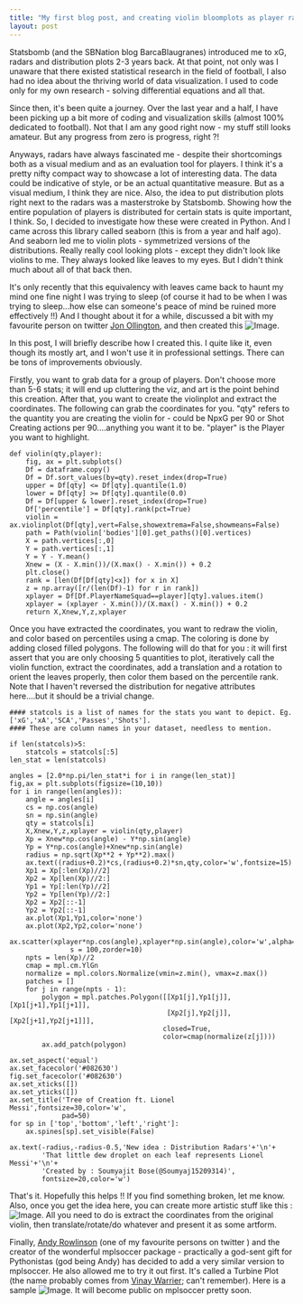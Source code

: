 ```yaml
---
title: "My first blog post, and creating violin bloomplots as player radars."
layout: post
---
```


Statsbomb (and the SBNation blog BarcaBlaugranes) introduced me to xG, radars and distribution plots 2-3 years back. At that point, not only was I unaware that there existed statistical research in the field of football, I also had no idea about the thriving world of data visualization. I used to code only for my own research - solving differential equations and all that. 

Since then, it's been quite a journey. Over the last year and a half, I have been picking up a bit more of coding and visualization skills (almost 100% dedicated to football). Not that I am any good right now - my stuff still looks amateur. But any progress from zero is progress, right ?! 

Anyways, radars have always fascinated me - despite their shortcomings both as a visual medium and as an evaluation tool for players. I think it's a pretty nifty compact way to showcase a lot of interesting data. The data could be indicative of style, or be an actual quantitative measure. But as a visual medium, I think they are nice. Also, the idea to put distribution plots right next to the radars was a masterstroke by Statsbomb. Showing how the entire population of players is distributed for certain stats is quite important, I think. So, I decided to investigate how these were created in Python. And I came across this library called seaborn (this is from a year and half ago). And seaborn led me to violin plots - symmetrized versions of the distributions. Really really cool looking plots - except they didn't look like violins to me. They always looked like leaves to my eyes. But I didn't think much about all of that back then. 

It's only recently that this equivalency with leaves came back to haunt my mind one fine night I was trying to sleep (of course it had to be when I was trying to sleep...how else can someone's peace of mind be ruined more effectively !!) And I thought about it for a while, discussed a bit with my favourite person on twitter [Jon Ollington](https://twitter.com/jonollington), and then created this ![Image](https://bosemessi.github.io/images/MessiBloom.png).

In this post, I will briefly describe how I created this. I quite like it, even though its mostly art, and I won't use it in professional settings. There can be tons of improvements obviously. 

Firstly, you want to grab data for a group of players. Don't choose more than 5-6 stats; it will end up cluttering the viz, and art is the point behind this creation. After that, you want to create the violinplot and extract the coordinates. The following can grab the coordinates for you. "qty" refers to the quantity you are creating the violin for - could be NpxG per 90 or Shot Creating actions per 90....anything you want it to be. "player" is the Player you want to highlight. 

```tsql
def violin(qty,player):
    fig, ax = plt.subplots()
    Df = dataframe.copy()
    Df = Df.sort_values(by=qty).reset_index(drop=True)
    upper = Df[qty] <= Df[qty].quantile(1.0)
    lower = Df[qty] >= Df[qty].quantile(0.0)
    Df = Df[upper & lower].reset_index(drop=True)
    Df['percentile'] = Df[qty].rank(pct=True)
    violin = ax.violinplot(Df[qty],vert=False,showextrema=False,showmeans=False)
    path = Path(violin['bodies'][0].get_paths()[0].vertices)
    X = path.vertices[:,0]
    Y = path.vertices[:,1]
    Y = Y - Y.mean()
    Xnew = (X - X.min())/(X.max() - X.min()) + 0.2
    plt.close()
    rank = [len(Df[Df[qty]<x]) for x in X]
    z = np.array([r/(len(Df)-1) for r in rank]) 
    xplayer = Df[Df.PlayerNameSquad==player][qty].values.item()
    xplayer = (xplayer - X.min())/(X.max() - X.min()) + 0.2
    return X,Xnew,Y,z,xplayer
```

Once you have extracted the coordinates, you want to redraw the violin, and color based on percentiles using a cmap. The coloring is done by adding closed filled polygons. The following will do that for you : it will first assert that you are only choosing 5 quantities to plot, iteratively call the violin function, extract the coordinates, add a translation and a rotation to orient the leaves properly, then color them based on the percentile rank. Note that I haven't reversed the distribution for negative attributes here....but it should be a trivial change. 

```tsql
#### statcols is a list of names for the stats you want to depict. Eg. ['xG','xA','SCA','Passes','Shots']. 
#### These are column names in your dataset, needless to mention.

if len(statcols)>5:
    statcols = statcols[:5]
len_stat = len(statcols)

angles = [2.0*np.pi/len_stat*i for i in range(len_stat)]
fig,ax = plt.subplots(figsize=(10,10))
for i in range(len(angles)):
    angle = angles[i]
    cs = np.cos(angle)
    sn = np.sin(angle)
    qty = statcols[i]
    X,Xnew,Y,z,xplayer = violin(qty,player)
    Xp = Xnew*np.cos(angle) - Y*np.sin(angle)
    Yp = Y*np.cos(angle)+Xnew*np.sin(angle)
    radius = np.sqrt(Xp**2 + Yp**2).max()
    ax.text((radius+0.2)*cs,(radius+0.2)*sn,qty,color='w',fontsize=15)
    Xp1 = Xp[:len(Xp)//2]
    Xp2 = Xp[len(Xp)//2:]
    Yp1 = Yp[:len(Yp)//2]
    Yp2 = Yp[len(Yp)//2:]
    Xp2 = Xp2[::-1]
    Yp2 = Yp2[::-1]
    ax.plot(Xp1,Yp1,color='none')
    ax.plot(Xp2,Yp2,color='none')
    ax.scatter(xplayer*np.cos(angle),xplayer*np.sin(angle),color='w',alpha=0.8,
               s = 100,zorder=10)
    npts = len(Xp)//2
    cmap = mpl.cm.YlGn
    normalize = mpl.colors.Normalize(vmin=z.min(), vmax=z.max())
    patches = []
    for j in range(npts - 1):
        polygon = mpl.patches.Polygon([[Xp1[j],Yp1[j]],[Xp1[j+1],Yp1[j+1]],
                                       [Xp2[j],Yp2[j]],[Xp2[j+1],Yp2[j+1]]],
                                      closed=True,
                                      color=cmap(normalize(z[j])))
        ax.add_patch(polygon)
    
ax.set_aspect('equal')
ax.set_facecolor('#082630')
fig.set_facecolor('#082630')
ax.set_xticks([])
ax.set_yticks([])
ax.set_title('Tree of Creation ft. Lionel Messi',fontsize=30,color='w',
             pad=50)
for sp in ['top','bottom','left','right']:
    ax.spines[sp].set_visible(False)

ax.text(-radius,-radius-0.5,'New idea : Distribution Radars'+'\n'+
        'That little dew droplet on each leaf represents Lionel Messi'+'\n'+
        'Created by : Soumyajit Bose(@Soumyaj15209314)',
        fontsize=20,color='w')
```
That's it. Hopefully this helps !! If you find something broken, let me know. Also, once you get the idea here, you can create more artistic stuff like this : ![Image](https://bosemessi.github.io/images/MemphisVines.jpg). All you need to do is extract the coordinates from the original violin, then translate/rotate/do whatever and present it as some artform. 

Finally, [Andy Rowlinson](https://twitter.com/numberstorm) (one of my favourite persons on twitter ) and the creator of the wonderful mplsoccer package - practically a god-sent gift for Pythonistas (god being Andy) has decided to add a very similar version to mplsoccer. He also allowed me to try it out first. It's called a Turbine Plot (the name probably comes from [Vinay Warrier](https://twitter.com/opunsoars); can't remember). Here is a sample ![Image](https://bosemessi.github.io/images/MessiTurbine.jpg). It will become public on mplsoccer pretty soon. 
 